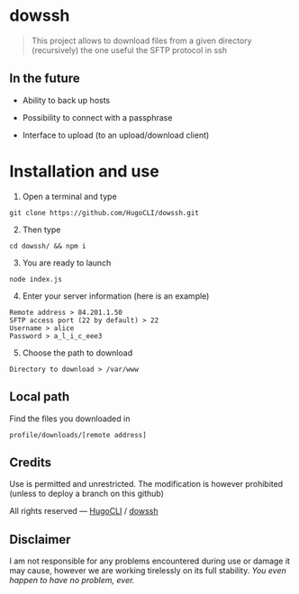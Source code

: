 # dowssh
> This project allows to download files from a given directory (recursively) the one useful the SFTP protocol in ssh


## In the future

- Ability to back up hosts

- Possibility to connect with a passphrase

- Interface to upload (to an upload/download client)

# Installation and use

1. Open a terminal and type
```
git clone https://github.com/HugoCLI/dowssh.git 
```

2. Then type
```
cd dowssh/ && npm i
```

3. You are ready to launch
```
node index.js
```

4. Enter your server information (here is an example)
```
Remote address > 84.201.1.50
SFTP access port (22 by default) > 22
Username > alice
Password > a_l_i_c_eee3
```

5. Choose the path to download
```
Directory to download > /var/www
```



## Local path
Find the files you downloaded in
```
profile/downloads/[remote address]
```


## Credits

Use is permitted and unrestricted. The modification is however prohibited (unless to deploy a branch on this github)

All rights reserved — [HugoCLI](https://github.com/HugoCLI) / [dowssh](https://github.com/HugoCLI/dowssh)


## Disclaimer

I am not responsible for any problems encountered during use or damage it may cause, however we are working tirelessly on its full stability.
*You even happen to have no problem, ever.*